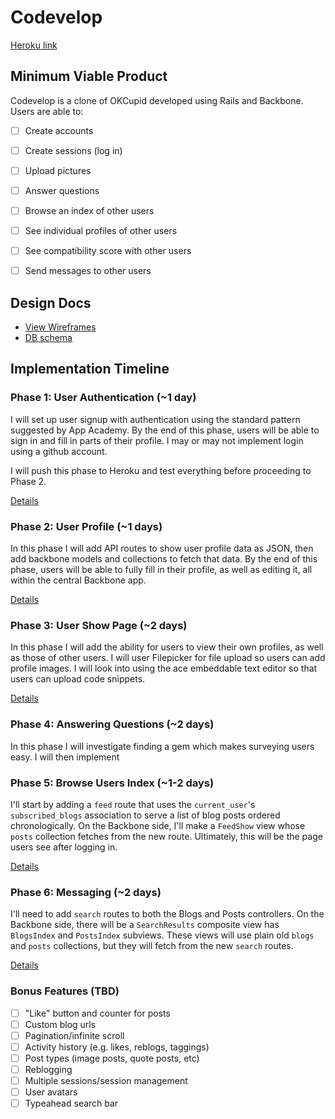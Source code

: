 # Codevelop


[Heroku link][heroku]

[heroku]: http://codevelop.herokuapp.com

## Minimum Viable Product
Codevelop is a clone of OKCupid developed using Rails and Backbone. Users are able to:

<!-- This is a Markdown checklist. Use it to keep track of your progress! -->

- [ ] Create accounts
- [ ] Create sessions (log in)
- [ ] Upload pictures
- [ ] Answer questions
- [ ] Browse an index of other users
- [ ] See individual profiles of other users
- [ ] See compatibility score with other users
- [ ] Send messages to other users


## Design Docs
* [View Wireframes][views]
* [DB schema][schema]

[views]: ./views.md
[schema]: ./schema.md

## Implementation Timeline

### Phase 1: User Authentication (~1 day)
I will set up user signup with authentication using the standard pattern suggested by App Academy. By the end of this phase, users will be able to sign in and fill in parts of their profile. I may or may not implement login using a github account.

I will push this phase to Heroku and test everything before proceeding to Phase 2.

[Details][phase-one]

### Phase 2: User Profile (~1 days)
In this phase I will add API routes to show user profile data as JSON, then add backbone models and collections to fetch that data. By the end of this phase, users will be able to fully fill in their profile, as well as editing it, all within the central Backbone app.

[Details][phase-two]

### Phase 3: User Show Page (~2 days)
In this phase I will add the ability for users to view their own profiles, as well as those of other users. I will user Filepicker for file upload so
users can add profile images. I will look into using the ace embeddable text editor so that users can upload code snippets.

[Details][phase-three]

### Phase 4: Answering Questions (~2 days)
In this phase I will investigate finding a gem which makes surveying users easy. I will then implement

### Phase 5: Browse Users Index (~1-2 days)
I'll start by adding a `feed` route that uses the `current_user`'s
`subscribed_blogs` association to serve a list of blog posts ordered
chronologically. On the Backbone side, I'll make a `FeedShow` view whose `posts`
collection fetches from the new route.  Ultimately, this will be the page users
see after logging in.

[Details][phase-four]

### Phase 6:  Messaging (~2 days)
I'll need to add `search` routes to both the Blogs and Posts controllers. On the
Backbone side, there will be a `SearchResults` composite view has `BlogsIndex`
and `PostsIndex` subviews. These views will use plain old `blogs` and `posts`
collections, but they will fetch from the new `search` routes.

[Details][phase-five]

### Bonus Features (TBD)
- [ ] "Like" button and counter for posts
- [ ] Custom blog urls
- [ ] Pagination/infinite scroll
- [ ] Activity history (e.g. likes, reblogs, taggings)
- [ ] Post types (image posts, quote posts, etc)
- [ ] Reblogging
- [ ] Multiple sessions/session management
- [ ] User avatars
- [ ] Typeahead search bar

[phase-one]: ./docs/phases/phase1.md
[phase-two]: ./docs/phases/phase2.md
[phase-three]: ./docs/phases/phase3.md
[phase-four]: ./docs/phases/phase4.md
[phase-five]: ./docs/phases/phase5.md
